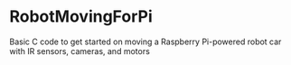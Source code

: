 # RobotMovingForPi
Basic C code to get started on moving a Raspberry Pi-powered robot car with IR sensors, cameras, and motors

